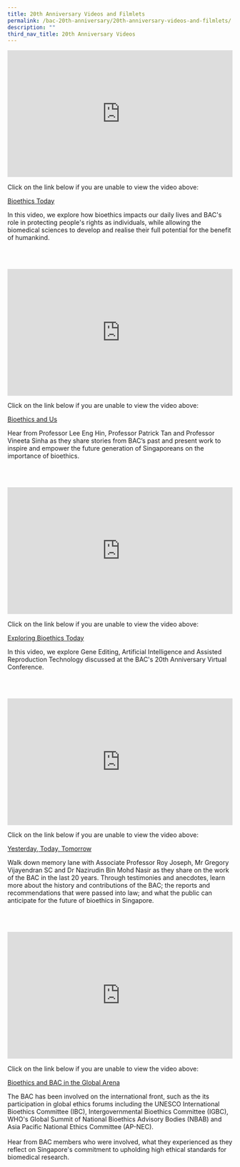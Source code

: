 ```yaml
---
title: 20th Anniversary Videos and Filmlets
permalink: /bac-20th-anniversary/20th-anniversary-videos-and-filmlets/
description: ""
third_nav_title: 20th Anniversary Videos
---
```

<div style="padding:56.25% 0 0 0;position:relative;"><iframe src="https://player.vimeo.com/video/531112881?h=121800375c&title=0&byline=0&portrait=0" style="position:absolute;top:0;left:0;width:100%;height:100%;" frameborder="0" allow="autoplay; fullscreen; picture-in-picture" allowfullscreen></iframe></div>

Click on the link below if you are unable to view the video above:
<p><a href="https://vimeo.com/531112881">Bioethics Today</a></p>
<p>In this video, we explore how bioethics impacts our daily lives and BAC's role in protecting people's rights as individuals, while allowing the biomedical sciences to develop and realise their full potential for the benefit of humankind.</p>

<br><br>

<div style="padding:56.25% 0 0 0;position:relative;"><iframe src="https://player.vimeo.com/video/542601671?h=1404521d33&title=0&byline=0&portrait=0" style="position:absolute;top:0;left:0;width:100%;height:100%;" frameborder="0" allow="autoplay; fullscreen; picture-in-picture" allowfullscreen></iframe></div>

Click on the link below if you are unable to view the video above:
<p><a href="https://vimeo.com/542601671">Bioethics and Us</a></p>
<p>Hear from Professor Lee Eng Hin, Professor Patrick Tan and Professor Vineeta Sinha as they share stories from BAC&rsquo;s past and present work to inspire and empower the future generation of Singaporeans on the importance of bioethics.</p>

<br><br>

<div style="padding:56.25% 0 0 0;position:relative;"><iframe src="https://player.vimeo.com/video/553227039?h=b1df6e7524&title=0&byline=0&portrait=0" style="position:absolute;top:0;left:0;width:100%;height:100%;" frameborder="0" allow="autoplay; fullscreen; picture-in-picture" allowfullscreen></iframe></div>

Click on the link below if you are unable to view the video above:
<p><a href="https://vimeo.com/553227039">Exploring Bioethics Today</a></p>
<p>In this video, we explore Gene Editing, Artificial Intelligence and Assisted Reproduction Technology discussed at the BAC's 20th Anniversary Virtual Conference.</p>

<br><br>

<div style="padding:56.25% 0 0 0;position:relative;"><iframe src="https://player.vimeo.com/video/562332907?h=95ac85b678" style="position:absolute;top:0;left:0;width:100%;height:100%;" frameborder="0" allow="autoplay; fullscreen; picture-in-picture" allowfullscreen></iframe></div>

Click on the link below if you are unable to view the video above:
<p><a href="https://vimeo.com/562332907">Yesterday, Today, Tomorrow</a></p>
<p>Walk down memory lane with Associate Professor Roy Joseph, Mr Gregory Vijayendran SC and Dr Nazirudin Bin Mohd Nasir as they share on the work of the BAC in the last 20 years. Through testimonies and anecdotes, learn more about the history and contributions of the BAC; the reports and recommendations that were passed into law; and what the public can anticipate for the future of bioethics in Singapore.</p>

<br><br>

<div style="padding:56.25% 0 0 0;position:relative;"><iframe src="https://player.vimeo.com/video/558376960?h=c79d3d46a0&title=0&byline=0&portrait=0" style="position:absolute;top:0;left:0;width:100%;height:100%;" frameborder="0" allow="autoplay; fullscreen; picture-in-picture" allowfullscreen></iframe></div>

Click on the link below if you are unable to view the video above:
<p><a href="https://vimeo.com/558376960">Bioethics and BAC in the Global Arena</a></p>
<p>The BAC has been involved on the international front, such as the its participation in global ethics forums including the UNESCO International Bioethics Committee (IBC), Intergovernmental Bioethics Committee (IGBC), WHO&#039;s Global Summit of National Bioethics Advisory Bodies (NBAB) and Asia Pacific National Ethics Committee (AP-NEC).<br />
<br />
Hear from BAC members who were involved, what they experienced as they reflect on Singapore&#039;s commitment to upholding high ethical standards for biomedical research.</p>